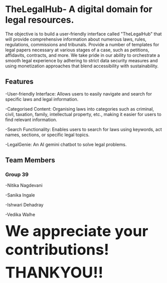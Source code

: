 # **TheLegalHub- A digital domain for legal resources.**

 The objective is to build a user-friendly interface called "TheLegalHub" that will provide
 comprehensive information about numerous laws, rules, regulations, commissions and
 tribunals. Provide a number of templates for legal papers necessary at various stages of a
 case, such as petitions, affidavits, contracts, and more. We take pride in our ability to
 orchestrate a smooth legal experience by adhering to strict data security measures and using
 monetization approaches that blend accessibility with sustainability.

 ## **Features**
-User-friendly Interface: Allows users to easily navigate and search for specific laws and legal information.

-Categorised Content: Organising laws into categories such as criminal, civil, taxation, family, intellectual property, etc., making it easier for users to find relevant information.

-Search Functionality: Enables users to search for laws using keywords, act names, sections, or specific legal topics.

-LegalGenie: An AI  gemini chatbot to solve legal problems.

## **Team Members**
### Group 39
-Nitika Nagdevani

-Sanika Ingale

-Ishwari Dehadray

-Vedika Walhe

<b><font size="7">We appreciate your contributions!</font><b>

<b><font size="9">THANKYOU!!</font><b>
